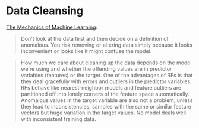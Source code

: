 # Data Cleansing

[The Mechanics of Machine Learning](https://mlbook.explained.ai/prep.html):

> Don't look at the data first and then decide on a definition of anomalous. You risk removing or altering data simply because it looks inconvenient or looks like it might confuse the model.

> How much we care about cleaning up the data depends on the model we're using and whether the offending values are in predictor variables \(features\) or the target. One of the advantages of RFs is that they deal gracefully with errors and outliers in the predictor variables. RFs behave like nearest-neighbor models and feature outliers are partitioned off into lonely corners of the feature space automatically. Anomalous values in the target variable are also not a problem, unless they lead to inconsistencies, samples with the same or similar feature vectors but huge variation in the target values. No model deals well with inconsistent training data.

